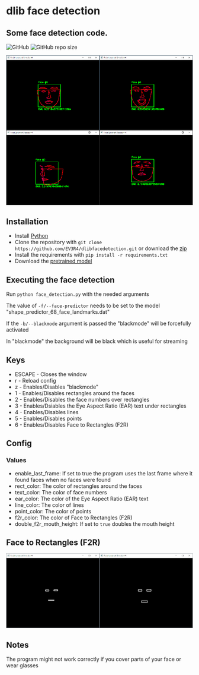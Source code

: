# dlib face detection
## Some face detection code.
![GitHub](https://img.shields.io/github/license/EV3R4/dlibfacedetection)
![GitHub repo size](https://img.shields.io/github/repo-size/EV3R4/dlibfacedetection)

![preview](preview_rescaled.png)

## Installation
* Install [Python](https://www.python.org/)
* Clone the repository with `git clone https://github.com/EV3R4/dlibfacedetection.git` or download the [zip](https://github.com/EV3R4/dlibfacedetection/archive/master.zip)
* Install the requirements with `pip install -r requirements.txt`
* Download the [pretrained model](https://github.com/davisking/dlib-models/raw/master/shape_predictor_68_face_landmarks.dat.bz2)

## Executing the face detection
Run `python face_detection.py` with the needed arguments

The value of `-f/--face-predictor` needs to be set to the model "shape_predictor_68_face_landmarks.dat"

If the `-b/--blackmode` argument is passed the "blackmode" will be forcefully activated

In "blackmode" the background will be black which is useful for streaming

## Keys
* ESCAPE - Closes the window
* r - Reload config
* z - Enables/Disables "blackmode"
* 1 - Enables/Disables rectangles around the faces
* 2 - Enables/Disables the face numbers over rectangles
* 3 - Enables/Dsiables the Eye Aspect Ratio (EAR) text under rectangles
* 4 - Enables/Disables lines
* 5 - Enables/Disables points
* 6 - Enables/Disables Face to Rectangles (F2R)

## Config
### Values
* enable_last_frame: If set to true the program uses the last frame where it found faces when no faces were found
* rect_color: The color of rectangles around the faces
* text_color: The color of face numbers
* ear_color: The color of the Eye Aspect Ratio (EAR) text
* line_color: The color of lines
* point_color: The color of points
* f2r_color: The color of Face to Rectangles (F2R)
* double_f2r_mouth_height: If set to `true` doubles the mouth height

## Face to Rectangles (F2R)
![preview](f2r_preview_rescaled.png)

## Notes
The program might not work correctly if you cover parts of your face or wear glasses
